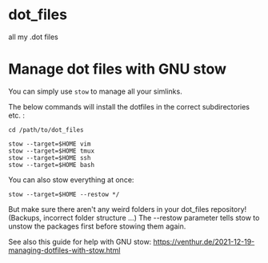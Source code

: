 # dot_files
all my .dot files

# Manage dot files with GNU stow
You can simply use `stow` to manage all your simlinks.

The below commands will install the dotfiles in the correct subdirectories etc. :

```
cd /path/to/dot_files

stow --target=$HOME vim
stow --target=$HOME tmux
stow --target=$HOME ssh
stow --target=$HOME bash

```

You can also stow everything at once:
```
stow --target=$HOME --restow */
```

But make sure there aren't any weird folders in your dot_files repository! (Backups, incorrect folder structure ...)
The --restow parameter tells stow to unstow the packages first before stowing them again.

See also this guide for help with GNU stow:
https://venthur.de/2021-12-19-managing-dotfiles-with-stow.html


